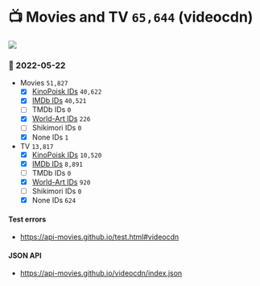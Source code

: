 # :tv: Movies and TV `65,644` (videocdn)

<a href="https://API-Movies.github.io"><img src="https://API-Movies.github.io/banner.png?cache"></a>

### :date: 2022-05-22
- Movies `51,827`
  - [x] <a href="https://API-Movies.github.io/videocdn/movie_kinopoisk_ids.json">KinoPoisk IDs</a> `40,622`
  - [x] <a href="https://API-Movies.github.io/videocdn/movie_imdb_ids.json">IMDb IDs</a> `40,521`
  - [ ] TMDb IDs `0`
  - [x] <a href="https://API-Movies.github.io/videocdn/movie_world_art_ids.json">World-Art IDs</a> `226`
  - [ ] Shikimori IDs `0`
  - [x] None IDs `1`
- TV `13,817`
  - [x] <a href="https://API-Movies.github.io/videocdn/tv_kinopoisk_ids.json">KinoPoisk IDs</a> `10,520`
  - [x] <a href="https://API-Movies.github.io/videocdn/tv_imdb_ids.json">IMDb IDs</a> `8,891`
  - [ ] TMDb IDs `0`
  - [x] <a href="https://API-Movies.github.io/videocdn/tv_world_art_ids.json">World-Art IDs</a> `920`
  - [ ] Shikimori IDs `0`
  - [x] None IDs `624`
#### Test errors
- <a href='https://api-movies.github.io/test.html#videocdn'>https://api-movies.github.io/test.html#videocdn</a>
#### JSON API
- <a href='https://api-movies.github.io/videocdn/index.json'>https://api-movies.github.io/videocdn/index.json</a>
